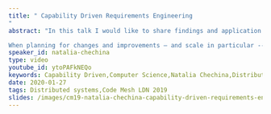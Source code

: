 ```yaml
---
title: " Capability Driven Requirements Engineering
"
abstract: "In this talk I would like to share findings and application of capability driven approach designed to enable informative system transformations.

When planning for changes and improvements – and scale in particular -- we need to consider not only code to be updated but the whole ecosystem: people, code, resources. The capability-driven approach is a systematic, analytical, and traceable approach to requirements engineering. The approach was validated in a number of industrial-size application, and is not limited to a particular area."
speaker_id: natalia-chechina
type: video
youtube_id: ytoPAFkNEQo
keywords: Capability Driven,Computer Science,Natalia Chechina,Distributed Systems,Code Mesh LDN
date: 2020-01-27
tags: Distributed systems,Code Mesh LDN 2019
slides: /images/cm19-natalia-chechina-capability-driven-requirements-engineering-compressed.pdf
---
```


